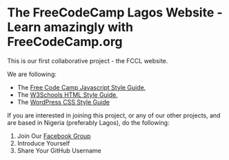 # The FreeCodeCamp Lagos Website - Learn amazingly with FreeCodeCamp.org

This is our first collaborative project - the FCCL website.

We are following:

* The [Free Code Camp Javascript Style Guide](https://github.com/freecodecamp/freecodecamp/wiki/free-code-camp-javascript-style-guide),
* The [W3Schools HTML Style Guide](http://www.w3schools.com/html/html5_syntax.asp),
* The [WordPress CSS Style Guide](https://make.wordpress.org/core/handbook/best-practices/coding-standards/css/)

If you are interested in joining this project, or any of our other projects,
and are based in Nigeria (preferably Lagos), do the following:

1. Join Our [Facebook Group](https://www.facebook.com/groups/free.code.camp.lagos/)
2. Introduce Yourself
3. Share Your GitHub Username
